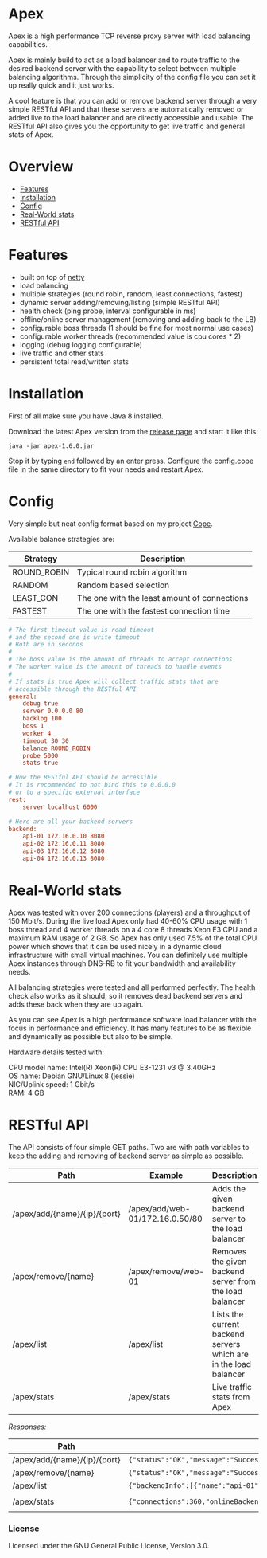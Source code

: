 # Apex
Apex is a high performance TCP reverse proxy server with load balancing capabilities.

Apex is mainly build to act as a load balancer and to route traffic to the desired backend server with the capability to select between multiple balancing algorithms. Through the simplicity of the config file you can set it up really quick and it just works.

A cool feature is that you can add or remove backend server through a very simple RESTful API and that these servers are automatically removed or added live to the load balancer
and are directly accessible and usable.
The RESTful API also gives you the opportunity to get live traffic and general stats of Apex.

# Overview

- [Features](https://github.com/JackWhite20/Apex#features)
- [Installation](https://github.com/JackWhite20/Apex#installation)
- [Config](https://github.com/JackWhite20/Apex#config)
- [Real-World stats](https://github.com/JackWhite20/Apex#real-world-stats)
- [RESTful API](https://github.com/JackWhite20/Apex#restful-api)

# Features

- built on top of [netty](https://github.com/netty/netty)
- load balancing
- multiple strategies (round robin, random, least connections, fastest)
- dynamic server adding/removing/listing (simple RESTful API)
- health check (ping probe, interval configurable in ms)
- offline/online server management (removing and adding back to the LB)
- configurable boss threads (1 should be fine for most normal use cases)
- configurable worker threads (recommended value is cpu cores * 2)
- logging (debug logging configurable)
- live traffic and other stats
- persistent total read/written stats

# Installation

First of all make sure you have Java 8 installed.

Download the latest Apex version from the [release page](https://github.com/JackWhite20/Apex/releases) and start it like this:

```
java -jar apex-1.6.0.jar
```

Stop it by typing ```end``` followed by an enter press. Configure the config.cope file in the same directory to fit your needs and restart Apex.

# Config

Very simple but neat config format based on my project [Cope](https://jackwhite20.github.io/Cope/).

Available balance strategies are:

| Strategy  | Description |
| --------- | ----------- |
| ROUND_ROBIN | Typical round robin algorithm |
| RANDOM | Random based selection |
| LEAST_CON | The one with the least amount of connections |
| FASTEST | The one with the fastest connection time |

```ini
# The first timeout value is read timeout
# and the second one is write timeout
# Both are in seconds
#
# The boss value is the amount of threads to accept connections
# The worker value is the amount of threads to handle events
#
# If stats is true Apex will collect traffic stats that are 
# accessible through the RESTful API
general:
    debug true
    server 0.0.0.0 80
    backlog 100
    boss 1
    worker 4
    timeout 30 30
    balance ROUND_ROBIN
    probe 5000
    stats true

# How the RESTful API should be accessible
# It is recommended to not bind this to 0.0.0.0
# or to a specific external interface
rest:
    server localhost 6000

# Here are all your backend servers
backend:
    api-01 172.16.0.10 8080
    api-02 172.16.0.11 8080
    api-03 172.16.0.12 8080
    api-04 172.16.0.13 8080
```

# Real-World stats

Apex was tested with over 200 connections (players) and a throughput of 150 Mbit/s.
During the live load Apex only had 40-60% CPU usage with 1 boss thread and 4 worker threads on a 4 core 8 threads Xeon E3 CPU and a maximum RAM usage of 2 GB.
So Apex has only used 7.5% of the total CPU power which shows that it can be used nicely in a dynamic cloud infrastructure with small virtual machines.
You can definitely use multiple Apex instances through DNS-RB to fit your bandwidth and availability needs.

All balancing strategies were tested and all performed perfectly. The health check also works as it should, so it removes dead backend servers and adds these back when they are up again.

As you can see Apex is a high performance software load balancer with the focus in performance and efficiency. 
It has many features to be as flexible and dynamically as possible but also to be simple.

Hardware details tested with:

CPU model name: Intel(R) Xeon(R) CPU E3-1231 v3 @ 3.40GHz  
OS name: Debian GNU/Linux 8 (jessie)  
NIC/Uplink speed: 1 Gbit/s  
RAM: 4 GB

# RESTful API

The API consists of four simple GET paths. Two are with path variables to keep the adding and removing of backend server as simple as possible.

| Path | Example | Description |
| --------- | ----------- | ----------- |
| /apex/add/{name}/{ip}/{port} | /apex/add/web-01/172.16.0.50/80 | Adds the given backend server to the load balancer |
| /apex/remove/{name} | /apex/remove/web-01 | Removes the given backend server from the load balancer |
| /apex/list | /apex/list | Lists the current backend servers which are in the load balancer |
| /apex/stats | /apex/stats | Live traffic stats from Apex |

_Responses:_

| Path | Success | Error |
| --------- | ----------- | ----------- |
| /apex/add/{name}/{ip}/{port} | ```{"status":"OK","message":"Successfully added server"}``` | ```{"status":"SERVER_ALREADY_ADDED","message":"Server was already added"}``` |
| /apex/remove/{name} | ```{"status":"OK","message":"Successfully removed server"}``` | ```{"status":"SERVER_NOT_FOUND","message":"Server not found"}``` |
| /apex/list | ```{"backendInfo":[{"name":"api-01","host":"172.16.0.10","port":8080,"connectTime":125.0}],"status":"OK","message":"List received"}``` | ```{"status":"ERROR","message":"Unable to get the balancing strategy"}``` |
| /apex/stats | ```{"connections":360,"onlineBackendServers":3,"currentReadBytes":500,"currentWrittenBytes":25356,"lastReadThroughput":36,"lastWriteThroughput":39864,"totalReadBytes":929,"totalWrittenBytes":705887}``` | ```{"connections":-1,"onlineBackendServers":-1,"currentReadBytes":-1,"currentWriteBytes":-1,"lastReadThroughput":-1,"lastWriteThroughput":-1,"totalReadBytes":-1,"totalWrittenBytes":-1,"status":"ERROR","message":"Stats are disabled"}``` |

### License

Licensed under the GNU General Public License, Version 3.0.
